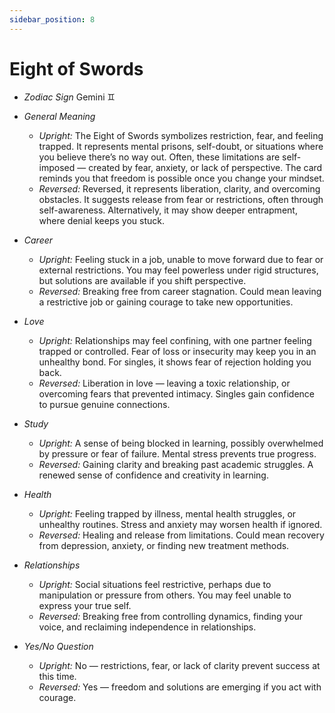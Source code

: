 ```yaml
---
sidebar_position: 8
---
```


# Eight of Swords

- *Zodiac Sign* Gemini ♊️
- *General Meaning*
  - *Upright:* The Eight of Swords symbolizes restriction, fear, and feeling trapped. It represents mental prisons, self-doubt, or situations where you believe there’s no way out. Often, these limitations are self-imposed — created by fear, anxiety, or lack of perspective. The card reminds you that freedom is possible once you change your mindset.
  - *Reversed:* Reversed, it represents liberation, clarity, and overcoming obstacles. It suggests release from fear or restrictions, often through self-awareness. Alternatively, it may show deeper entrapment, where denial keeps you stuck.

- *Career*
  - *Upright:* Feeling stuck in a job, unable to move forward due to fear or external restrictions. You may feel powerless under rigid structures, but solutions are available if you shift perspective.
  - *Reversed:* Breaking free from career stagnation. Could mean leaving a restrictive job or gaining courage to take new opportunities.

- *Love*
  - *Upright:* Relationships may feel confining, with one partner feeling trapped or controlled. Fear of loss or insecurity may keep you in an unhealthy bond. For singles, it shows fear of rejection holding you back.
  - *Reversed:* Liberation in love — leaving a toxic relationship, or overcoming fears that prevented intimacy. Singles gain confidence to pursue genuine connections.

- *Study*
  - *Upright:* A sense of being blocked in learning, possibly overwhelmed by pressure or fear of failure. Mental stress prevents true progress.
  - *Reversed:* Gaining clarity and breaking past academic struggles. A renewed sense of confidence and creativity in learning.

- *Health*
  - *Upright:* Feeling trapped by illness, mental health struggles, or unhealthy routines. Stress and anxiety may worsen health if ignored.
  - *Reversed:* Healing and release from limitations. Could mean recovery from depression, anxiety, or finding new treatment methods.

- *Relationships*
  - *Upright:* Social situations feel restrictive, perhaps due to manipulation or pressure from others. You may feel unable to express your true self.
  - *Reversed:* Breaking free from controlling dynamics, finding your voice, and reclaiming independence in relationships.

- *Yes/No Question*
  - *Upright:* No — restrictions, fear, or lack of clarity prevent success at this time.
  - *Reversed:* Yes — freedom and solutions are emerging if you act with courage.
